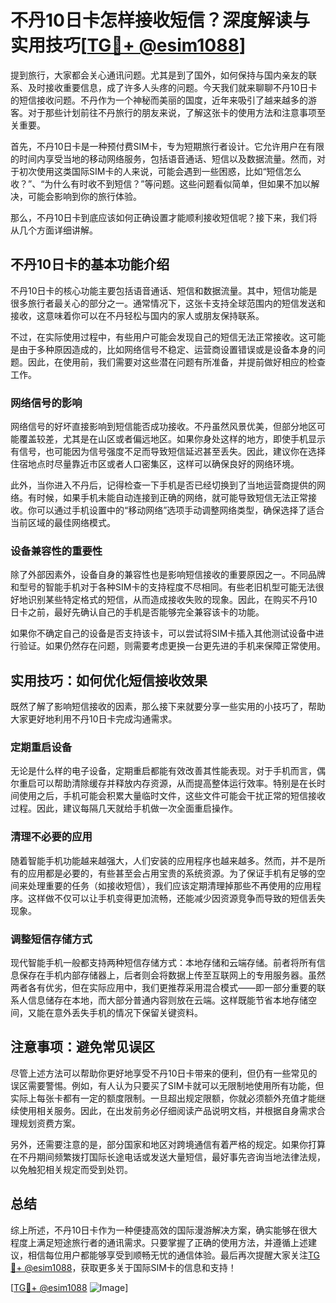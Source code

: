 # 不丹10日卡怎样接收短信？深度解读与实用技巧[[TG💪+ @esim1088](https://t.me/s/esim1088)]

提到旅行，大家都会关心通讯问题。尤其是到了国外，如何保持与国内亲友的联系、及时接收重要信息，成了许多人头疼的问题。今天我们就来聊聊不丹10日卡的短信接收问题。不丹作为一个神秘而美丽的国度，近年来吸引了越来越多的游客。对于那些计划前往不丹旅行的朋友来说，了解这张卡的使用方法和注意事项至关重要。

首先，不丹10日卡是一种预付费SIM卡，专为短期旅行者设计。它允许用户在有限的时间内享受当地的移动网络服务，包括语音通话、短信以及数据流量。然而，对于初次使用这类国际SIM卡的人来说，可能会遇到一些困惑，比如“短信怎么收？”、“为什么有时收不到短信？”等问题。这些问题看似简单，但如果不加以解决，可能会影响到你的旅行体验。

那么，不丹10日卡到底应该如何正确设置才能顺利接收短信呢？接下来，我们将从几个方面详细讲解。

## 不丹10日卡的基本功能介绍

不丹10日卡的核心功能主要包括语音通话、短信和数据流量。其中，短信功能是很多旅行者最关心的部分之一。通常情况下，这张卡支持全球范围内的短信发送和接收，这意味着你可以在不丹轻松与国内的家人或朋友保持联系。

不过，在实际使用过程中，有些用户可能会发现自己的短信无法正常接收。这可能是由于多种原因造成的，比如网络信号不稳定、运营商设置错误或是设备本身的问题。因此，在使用前，我们需要对这些潜在问题有所准备，并提前做好相应的检查工作。

### 网络信号的影响

网络信号的好坏直接影响到短信能否成功接收。不丹虽然风景优美，但部分地区可能覆盖较差，尤其是在山区或者偏远地区。如果你身处这样的地方，即使手机显示有信号，也可能因为信号强度不足而导致短信延迟甚至丢失。因此，建议你在选择住宿地点时尽量靠近市区或者人口密集区，这样可以确保良好的网络环境。

此外，当你进入不丹后，记得检查一下手机是否已经切换到了当地运营商提供的网络。有时候，如果手机未能自动连接到正确的网络，就可能导致短信无法正常接收。你可以通过手机设置中的“移动网络”选项手动调整网络类型，确保选择了适合当前区域的最佳网络模式。

### 设备兼容性的重要性

除了外部因素外，设备自身的兼容性也是影响短信接收的重要原因之一。不同品牌和型号的智能手机对于各种SIM卡的支持程度不尽相同。有些老旧机型可能无法很好地识别某些特定格式的短信，从而造成接收失败的现象。因此，在购买不丹10日卡之前，最好先确认自己的手机是否能够完全兼容该卡的功能。

如果你不确定自己的设备是否支持该卡，可以尝试将SIM卡插入其他测试设备中进行验证。如果仍然存在问题，则需要考虑更换一台更先进的手机来保障正常使用。

## 实用技巧：如何优化短信接收效果

既然了解了影响短信接收的因素，那么接下来就要分享一些实用的小技巧了，帮助大家更好地利用不丹10日卡完成沟通需求。

### 定期重启设备

无论是什么样的电子设备，定期重启都能有效改善其性能表现。对于手机而言，偶尔重启可以帮助清除缓存并释放内存资源，从而提高整体运行效率。特别是在长时间使用之后，手机可能会积累大量临时文件，这些文件可能会干扰正常的短信接收过程。因此，建议每隔几天就给手机做一次全面重启操作。

### 清理不必要的应用

随着智能手机功能越来越强大，人们安装的应用程序也越来越多。然而，并不是所有的应用都是必要的，有些甚至会占用宝贵的系统资源。为了保证手机有足够的空间来处理重要的任务（如接收短信），我们应该定期清理掉那些不再使用的应用程序。这样做不仅可以让手机变得更加流畅，还能减少因资源竞争而导致的短信丢失现象。

### 调整短信存储方式

现代智能手机一般都支持两种短信存储方式：本地存储和云端存储。前者将所有信息保存在手机内部存储器上，后者则会将数据上传至互联网上的专用服务器。虽然两者各有优劣，但在实际应用中，我们更推荐采用混合模式——即一部分重要的联系人信息储存在本地，而大部分普通内容则放在云端。这样既能节省本地存储空间，又能在意外丢失手机的情况下保留关键资料。

## 注意事项：避免常见误区

尽管上述方法可以帮助你更好地享受不丹10日卡带来的便利，但仍有一些常见的误区需要警惕。例如，有人认为只要买了SIM卡就可以无限制地使用所有功能，但实际上每张卡都有一定的额度限制。一旦超出规定限额，你就必须额外充值才能继续使用相关服务。因此，在出发前务必仔细阅读产品说明文档，并根据自身需求合理规划资费方案。

另外，还需要注意的是，部分国家和地区对跨境通信有着严格的规定。如果你打算在不丹期间频繁拨打国际长途电话或发送大量短信，最好事先咨询当地法律法规，以免触犯相关规定而受到处罚。

## 总结

综上所述，不丹10日卡作为一种便捷高效的国际漫游解决方案，确实能够在很大程度上满足短途旅行者的通讯需求。只要掌握了正确的使用方法，并遵循上述建议，相信每位用户都能够享受到顺畅无忧的通信体验。最后再次提醒大家关注[TG💪+ @esim1088](https://t.me/s/esim1088)，获取更多关于国际SIM卡的信息和支持！

[[TG💪+ @esim1088](https://t.me/s/esim1088) ![Image](https://i.postimg.cc/4NQfJmqS/Snipaste-2025-05-13-00-14-12.png)]